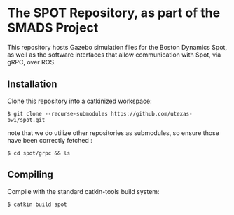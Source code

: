 # The SPOT Repository, as part of the SMADS Project

This repository hosts Gazebo simulation files for the Boston Dynamics Spot, as well as the software interfaces that allow communication with Spot, via gRPC, over ROS.

## Installation
Clone this repository into a catkinized workspace:

	$ git clone --recurse-submodules https://github.com/utexas-bwi/spot.git

note that we do utilize other repositories as submodules, so ensure those have been correctly fetched : 

	$ cd spot/grpc && ls


## Compiling
Compile with the standard catkin-tools build system:

	$ catkin build spot


 
